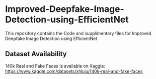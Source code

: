 # Improved-Deepfake-Image-Detection-using-EfficientNet
This repository contains the Code and supplimentary files for Improved Deepfake Image Detection using EfficientNet
## Dataset Availability
140k Real and Fake Faces is available on Kaggle: https://www.kaggle.com/datasets/xhlulu/140k-real-and-fake-faces
